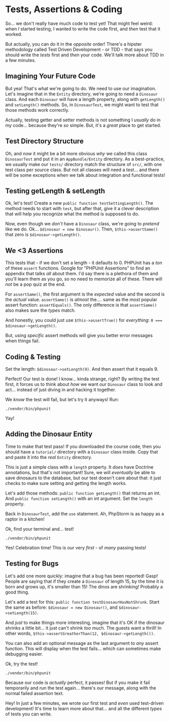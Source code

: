 # Tests, Assertions & Coding

So... we don't really have much code to test yet! That might feel weird: when *I*
started testing, I wanted to write the code first, and *then* test that it worked.

But actually, you can do it in the *opposite* order! There's a hipster methodology
called Test Driven Development - or TDD - that says you should write the *tests*
first and *then* your code. We'll talk more about TDD in a few minutes.

## Imagining Your Future Code

But yea! That's what we're going to do. We need to use our imagination. Let's
imagine that in the `Entity` directory, we're going to need a `Dinosaur` class.
And each `Dinosaur` will have a length property, along with `getLength()` and `setLength()`
methods. So, in `DinosaurTest`, we might want to test that those methods work
correctly.

Actually, testing getter and setter methods is not something I *usually* do in
my code... because they're *so* simple. But, it's a *great* place to get started.

## Test Directory Structure

Oh, and *now* it might be a bit more obvious *why* we called this class `DinosaurTest`
and put it in an `AppBundle/Entity` directory. As a best-practice, we usually make
our `tests/` directory match the structure of `src/`, with one test class per source
class. But not all classes will need a test... and there will be some exceptions when
we talk about integration and functional tests!

## Testing getLength & setLength

Ok, let's test! Create a new `public function testSettingLength()`. The method
needs to start with `test`, but after that, give it a clever description that will
help you recognize what the method is supposed to do.

Now, even though we *don't* have a `Dinosaur` class, we're going to *pretend* like
we do. Ok... `$dinosaur = new Dinosaur()`. Then, `$this->assertSame()` that zero
is `$dinosaur->getLength()`.

## We <3 Assertions

This tests that - if we don't set a length - it defaults to 0. PHPUnit has a *ton*
of these `assert` functions. Google for "PHPUnit Assertions" to find an appendix
that talks *all* about them. I'd say there is a plethora of them and you'll learn them
as you go, so no need to memorize all of these. There will *not* be a pop quiz at the
end.

For `assertSame()`, the first argument is the *expected* value and the second is
the *actual* value. `assertSame()` is *almost* the.... same as the *most* popular
assert function: `assertEquals()`. The only difference is that `assertSame()` also
makes sure the *types* match.

And honestly, you could just use `$this->assertTrue()` for *everything*:
`0 === $dinosaur->getLength()`.

But, using *specific* assert methods will give you better error messages when things
fail.

## Coding & Testing

Set the length: `$dinosaur->setLength(9)`. And then assert that it equals 9.

Perfect! Our test is done! I know... kinda strange, right? By writing the test first,
it forces us to think about *how* we want our `Dinosaur` class to look and act...
instead of just diving in and hacking it together.

We *know* the test will fail, but let's try it anyways! Run:

```terminal
./vendor/bin/phpunit
```

Yay!

## Adding the Dinosaur Entity

Time to make that test pass! If you downloaded the course code, then you should have
a `tutorial/` directory with a `Dinosaur` class inside. Copy that and paste it
into the *real* `Entity` directory.

This is just a simple class with a `length` property. It *does* have Doctrine annotations,
but that's not important! Sure, we will *eventually* be able to save dinosaurs to
the database, but our test doesn't care about that: it just checks to make sure
setting and getting the length works.

Let's add those methods: `public function getLength()` that returns an int. And
`public function setLength()` with an int argument. Set the `length` property.

Back in `DinosaurTest`, add the `use` statement. Ah, PhpStorm is as happy as a
raptor in a kitchen!

Ok, find your terminal and... test!

```terminal-silent
./vendor/bin/phpunit
```

Yes! Celebration time! This is our very *first* - of *many* passing tests!

## Testing for Bugs

Let's add one more quickly: imagine that a bug has been reported! Gasp! People are
saying that if they create a `Dinosaur` of length 15, by the time it is born and
grows up, it's smaller than 15! The dinos are shrinking! Probably a good thing.

Let's add a test for this: `public function testDinosaurHasNotShrunk`. Start the
same as before: `$dinosaur = new Dinosaur()`, and `$dinosaur->setLength(15)`.

And *just* to make things more interesting, imagine that it's OK if the dinosaur
shrinks a little bit... it just can't shrink *too* much. The guests want a thrill! 
In other words, `$this->assertGreatherThan(12, $dinosaur->getLength())`. 

You can also add an optional message as the last argument to *any* assert function.
This will display when the test fails... which can sometimes make debugging easier.

Ok, try the test!

```terminal-silent
./vendor/bin/phpunit
```

Because our code is *actually* perfect, it passes! But if you make it fail temporarily
and run the test again... there's our message, along with the normal failed assertion text.

Hey! In just a few minutes, we wrote our first test and *even* used test-driven
development! It's time to learn more about that... and all the different *types*
of tests you can write.
